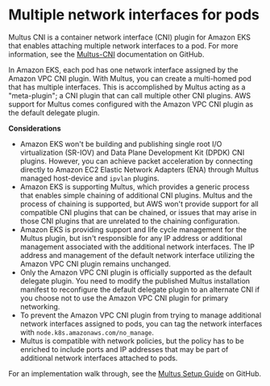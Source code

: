 # Multiple network interfaces for pods<a name="pod-multiple-network-interfaces"></a>

Multus CNI is a container network interface \(CNI\) plugin for Amazon EKS that enables attaching multiple network interfaces to a pod\. For more information, see the [Multus\-CNI](https://github.com/k8snetworkplumbingwg/multus-cni) documentation on GitHub\. 

In Amazon EKS, each pod has one network interface assigned by the Amazon VPC CNI plugin\. With Multus, you can create a multi\-homed pod that has multiple interfaces\. This is accomplished by Multus acting as a "meta\-plugin"; a CNI plugin that can call multiple other CNI plugins\. AWS support for Multus comes configured with the Amazon VPC CNI plugin as the default delegate plugin\.

**Considerations**
+ Amazon EKS won't be building and publishing single root I/O virtualization \(SR\-IOV\) and Data Plane Development Kit \(DPDK\) CNI plugins\. However, you can achieve packet acceleration by connecting directly to Amazon EC2 Elastic Network Adapters \(ENA\) through Multus managed host\-device and `ipvlan` plugins\.
+ Amazon EKS is supporting Multus, which provides a generic process that enables simple chaining of additional CNI plugins\. Multus and the process of chaining is supported, but AWS won't provide support for all compatible CNI plugins that can be chained, or issues that may arise in those CNI plugins that are unrelated to the chaining configuration\.
+ Amazon EKS is providing support and life cycle management for the Multus plugin, but isn't responsible for any IP address or additional management associated with the additional network interfaces\. The IP address and management of the default network interface utilizing the Amazon VPC CNI plugin remains unchanged\.
+ Only the Amazon VPC CNI plugin is officially supported as the default delegate plugin\. You need to modify the published Multus installation manifest to reconfigure the default delegate plugin to an alternate CNI if you choose not to use the Amazon VPC CNI plugin for primary networking\.
+ To prevent the Amazon VPC CNI plugin from trying to manage additional network interfaces assigned to pods, you can tag the network interfaces with `node.k8s.amazonaws.com/no_manage`\.
+ Multus is compatible with network policies, but the policy has to be enriched to include ports and IP addresses that may be part of additional network interfaces attached to pods\.

For an implementation walk through, see the [Multus Setup Guide](https://github.com/aws-samples/eks-install-guide-for-multus/blob/main/README.md) on GitHub\.